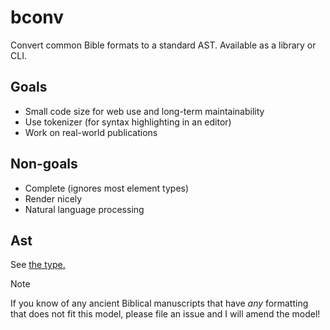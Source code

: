 # bconv

Convert common Bible formats to a standard AST. Available as a library or CLI.

## Goals
- Small code size for web use and long-term maintainability
- Use tokenizer (for syntax highlighting in an editor)
- Work on real-world publications

## Non-goals
- Complete (ignores most element types)
- Render nicely
- Natural language processing

## Ast
See [the type.](./src/ast.ts)

> [!NOTE]
> If you know of any ancient Biblical manuscripts that have _any_ formatting that does not fit
> this model, please file an issue and I will amend the model!
